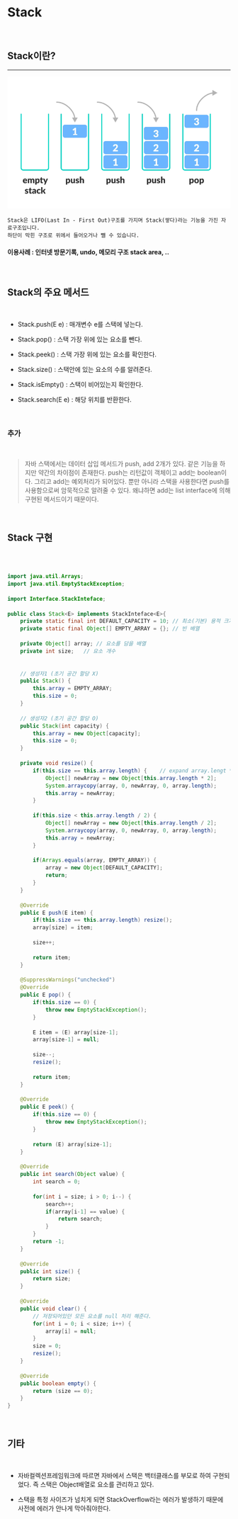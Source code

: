 Stack
=====

<br>

## Stack이란?
------

![스택](./img/stack.webp)

    Stack은 LIFO(Last In - First Out)구조를 가지며 Stack(쌓다)라는 기능을 가진 자료구조입니다.
    하단이 막힌 구조로 위에서 들어오거나 뺄 수 있습니다.

#### 이용사례 : 인터넷 방문기록, undo, 메모리 구조 stack area, ..

<br>

## Stack의 주요 메서드

<br>

- Stack.push(E e) : 매개변수 e를 스택에 넣는다.

- Stack.pop() : 스택 가장 위에 있는 요소를 뺀다.

- Stack.peek() : 스택 가장 위에 있는 요소를 확인한다.

- Stack.size() : 스택안에 있는 요소의 수를 알려준다.

- Stack.isEmpty() : 스택이 비어있는지 확인한다.

- Stack.search(E e) : 해당 위치를 반환한다.

<br>

### 추가

<br>

>자바 스택에서는 데이터 삽입 메서드가 push, add 2개가 있다. 같은 기능을 하지만
약간의 차이점이 존재한다. push는 리턴값이 객체이고 add는 boolean이다. 그리고  add는 예외처리가 되어있다. 뿐만 아니라 스택을 사용한다면 push를 사용함으로써 암묵적으로 알려줄 수 있다. 왜냐하면 add는 list interface에 의해 구현된 메서드이기 때문이다.

<br>

## Stack 구현

<br>

```java

import java.util.Arrays;
import java.util.EmptyStackException;

import Interface.StackInteface;

public class Stack<E> implements StackInteface<E>{
	private static final int DEFAULT_CAPACITY = 10;	// 최소(기본) 용적 크기 
	private static final Object[] EMPTY_ARRAY = {};	// 빈 배열 

	private Object[] array;	// 요소를 담을 배열  
	private int size;	// 요소 개수 
	
	
	// 생성자1 (초기 공간 할당 X) 
	public Stack() {
		this.array = EMPTY_ARRAY;
		this.size = 0;
	}
	
	// 생성자2 (초기 공간 할당 O) 
	public Stack(int capacity) {
		this.array = new Object[capacity];
		this.size = 0;
	}
	
	private void resize() {
		if(this.size == this.array.length) {	// expand array.lengt * 2
			Object[] newArray = new Object[this.array.length * 2];
			System.arraycopy(array, 0, newArray, 0, array.length);
			this.array = newArray;
		}
		
		if(this.size < this.array.length / 2) {
			Object[] newArray = new Object[this.array.length / 2];
			System.arraycopy(array, 0, newArray, 0, array.length);
			this.array = newArray;
		}
		
		if(Arrays.equals(array, EMPTY_ARRAY)) {
			array = new Object[DEFAULT_CAPACITY];
			return;
		}
	}
	
	@Override
	public E push(E item) {
		if(this.size == this.array.length) resize();
		array[size] = item;
		
		size++;
		
		return item;
	}

	@SuppressWarnings("unchecked")
	@Override
	public E pop() {
		if(this.size == 0) {
			throw new EmptyStackException();
		}
		
		E item = (E) array[size-1];
		array[size-1] = null;
		
		size--;
		resize();
		
		return item;
	}

	@Override
	public E peek() {
		if(this.size == 0) {
			throw new EmptyStackException();
		}
		
		return (E) array[size-1];
	}

	@Override
	public int search(Object value) {
		int search = 0;
		
		for(int i = size; i > 0; i--) {
			search++;
			if(array[i-1] == value) {
				return search;
			}
		}
		return -1;
	}

	@Override
	public int size() {
		return size;
	}

	@Override
	public void clear() {
		// 저장되어있던 모든 요소를 null 처리 해준다.
		for(int i = 0; i < size; i++) {
			array[i] = null;
		}
		size = 0;
		resize();
	}

	@Override
	public boolean empty() {
		return (size == 0);
	}
}

```

<br>

## 기타

<br>

- 자바컬렉션프레임워크에 따르면 자바에서 스택은 백터클래스를 부모로 하여 구현되었다. 즉 스택은 Object배열로 요소를 관리하고 있다.

- 스택을 특정 사이즈가 넘치게 되면 StackOverflow라는 에러가 발생하기 때문에 사전에 에러가 안나게 막아줘야한다.
